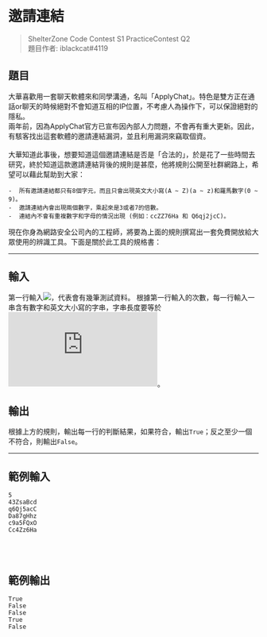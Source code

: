 # 邀請連結

> ShelterZone Code Contest S1 PracticeContest Q2<br>
> 題目作者: iblackcat#4119

## 題目

大華喜歡用一套聊天軟體來和同學溝通，名叫「ApplyChat」。特色是雙方正在通話or聊天的時候絕對不會知道互相的IP位置，不考慮人為操作下，可以保證絕對的隱私。<br>
兩年前，因為ApplyChat官方已宣布因內部人力問題，不會再有重大更新。因此，有駭客找出這套軟體的邀請連結漏洞，並且利用漏洞來竊取個資。<br>
<br>
大華知道此事後，想要知道這個邀請連結是否是「合法的」，於是花了一些時間去研究，終於知道這款邀請連結背後的規則是甚麼，他將規則公開至社群網路上，希望可以藉此幫助到大家：<br>

```
-  所有邀請連結都只有8個字元，而且只會出現英文大小寫(A ~ Z)(a ~ z)和羅馬數字(0 ~ 9)。
-  邀請連結內會出現兩個數字，乘起來是3或者7的倍數。
-  連結內不會有重複數字和字母的情況出現 (例如：ccZZ76Ha 和 Q6qj2jcC)。  
```

現在你身為網路安全公司內的工程師，將要為上面的規則撰寫出一套免費開放給大眾使用的辨識工具。下面是關於此工具的規格書：

---

## 輸入
第一行輸入![](https://latex.codecogs.com/svg.latex?n%20(1%20\le%20n%20\le%20100))，代表會有幾筆測試資料。
根據第一行輸入的次數，每一行輸入一串含有數字和英文大小寫的字串，字串長度要等於![](https://latex.codecogs.com/svg.latex?8)。
## 輸出
根據上方的規則，輸出每一行的判斷結果，如果符合，輸出`True`；反之至少一個不符合，則輸出`False`。

---

## 範例輸入
```
5
43ZsaBcd
q6Qj5acC
Da87gHhz
c9a5FQxO
Cc4Zz6Ha
```
<br>
<br>

## 範例輸出
```
True
False
False
True
False
```